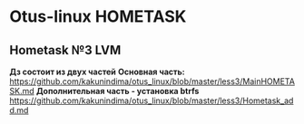 # Otus-linux HOMETASK
## Hometask №3 LVM
__Дз состоит из двух частей__
__Основная часть:__
https://github.com/kakunindima/otus_linux/blob/master/less3/MainHOMETASK.md
__Дополнительная часть - установка btrfs__
https://github.com/kakunindima/otus_linux/blob/master/less3/Hometask_add.md
